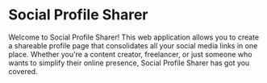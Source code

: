 # Social Profile Sharer

Welcome to Social Profile Sharer! This web application allows you to create a shareable profile page that consolidates all your social media links in one place. Whether you're a content creator, freelancer, or just someone who wants to simplify their online presence, Social Profile Sharer has got you covered.
